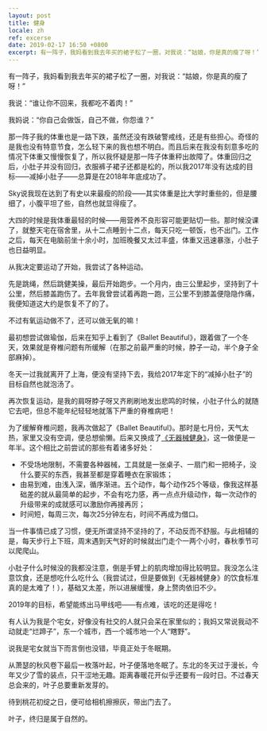 ```yaml
---
layout: post
title: 健身
locale: zh
ref: excerse
date: 2019-02-17 16:50 +0800
excerpt: 有一阵子，我妈看到我去年买的裙子松了一圈，对我说：“姑娘，你是真的瘦了呀！”我说：“谁让你不回来，我都吃不着肉！”我妈说：“你自己会做饭，自己不做，你怨谁？”
---
```


有一阵子，我妈看到我去年买的裙子松了一圈，对我说：“姑娘，你是真的瘦了呀！”

我说：“谁让你不回来，我都吃不着肉！”

我妈说：“你自己会做饭，自己不做，你怨谁？”

那一阵子我的体重也是一路下跌，虽然还没有跌破警戒线，还是有些担心。奇怪的是我也没有特意节食，怎么轻下来的我也想不明白。而且后来在我没有刻意多吃的情况下体重又慢慢恢复了，所以我怀疑是那一阵子体重秤出故障了。体重回归之后，小肚子并没有回归，衣服裤子裙子还都是松的，所以我2017年没有达成的目标——减掉小肚子——总算是在2018年年底成功了。

Sky说我现在达到了有史以来最瘦的阶段——其实体重是比大学时重些的，但是腰细了，小腹平坦了些，自然也就显得瘦了。

大四的时候是我体重最轻的时候——用营养不良形容可能更贴切一些。那时候没课了，就整天宅在宿舍里，从十二点睡到十二点，每天只吃一顿饭，也不出门。工作之后，每天在电脑前坐十余小时，加班晚餐又太过丰盛，体重又迅速暴涨，小肚子也日益明显。

从我决定要运动了开始，我尝试了各种运动。

先是跳绳，然后跳健美操，最后开始跑步。一个月内，由三公里起步，坚持到了十公里，然后膝盖跑伤了。去年我曾尝试着再跑一跑，三公里不到膝盖便隐隐作痛，我便知道这大约是恢复不了的了。

不过有氧运动做不了，还可以做无氧的嘛！

最初想尝试做瑜伽，后来在知乎上看到了《Ballet Beautiful》，跟着做了一个冬天，效果就是脊椎问题有所缓解（在那之前最严重的时候，脖子一动，半个身子全部麻掉）。

冬天一过我就离开了上海，便没有坚持下去，我给2017年定下的“减掉小肚子”的目标自然也就泡汤了。

再次恢复运动，是我的肩呀脖子呀又齐刷刷地发出悲鸣的时候，小肚子什么的就随它去吧，但总不能年纪轻轻地就落下严重的脊椎病吧！

为了缓解脊椎问题，我再次做起了《Ballet Beautiful》。那时是七月份，天气太热，家里又没有空调，便总想偷懒。后来又换成了[《无器械健身》](https://www.amazon.cn/dp/B00ZBLQ1QU)，这一做便是一年半。这个相比之前尝试的那些有着诸多好处：

* 不受场地限制，不需要各种器械，工具就是一张桌子、一扇门和一把椅子，没什么要买的东西，我甚至都是穿着睡衣在家锻炼；
* 由易到难，由浅入深，循序渐进。五个动作，每个动作25个等级，像我这样基础差的就从最简单的起步，不会有吃力感，再一点点升级动作，每一次动作的升级带来的成就感可以激励你再接再厉；
* 时间短，每周三次，每次25分钟左右，时间不再成为借口。

当一件事情已成了习惯，便无所谓坚持不坚持的了，不动反而不舒服。与此相辅的是，每天步行上下班，周末遇到天气好的时候就出门走个一两个小时，春秋季节可以爬爬山。

小肚子什么时候没的我都没注意，倒是手臂上的肌肉增加得比较明显。我没怎么注意饮食，还是想吃什么吃什么（我尝试过，但是要做到《无器械健身》的饮食标准真的是太难了！），基础又太差，所以进展缓慢，身上赘肉依旧不少。

2019年的目标，希望能练出马甲线吧——有点难，该吃的还是得吃！

有人认为我是个宅女，好像没有社交的人就只会呆在家里似的；我妈又常说我动不动就走“烂蹄子”，东一个城市，西一个城市地一个人“瞎野”。

说我是宅女就当下而言倒也没错，毕竟正处于冬眠期。

从萧瑟的秋风卷下最后一枚落叶起，叶子便落地冬眠了。东北的冬天过于漫长，今年又少了雪的装点，只干涩地无趣。距离春暖花开似乎还要有一段时日。不过春天总会来的，叶子总要重新发芽的。

待到桃花初绽之日，便可给相机擦擦灰，带出门去了。

叶子，终归是属于自然的。

